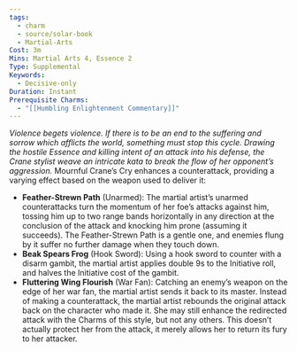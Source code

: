 ```yaml
---
tags:
  - charm
  - source/solar-book
  - Martial-Arts
Cost: 3m
Mins: Martial Arts 4, Essence 2
Type: Supplemental
Keywords:
  - Decisive-only
Duration: Instant
Prerequisite Charms:
  - "[[Humbling Enlightenment Commentary]]"
---
```

*Violence begets violence. If there is to be an end to the suffering and sorrow which afflicts the world, something must stop this cycle. Drawing the hostile Essence and killing intent of an attack into his defense, the Crane stylist weave an intricate kata to break the flow of her opponent’s aggression.* 
Mournful Crane’s Cry enhances a counterattack, providing a varying effect based on the weapon used to deliver it: 
- **Feather-Strewn Path** (Unarmed): The martial artist’s unarmed counterattacks turn the momentum of her foe’s attacks against him, tossing him up to two range bands horizontally in any direction at the conclusion of the attack and knocking him prone (assuming it succeeds). The Feather-Strewn Path is a gentle one, and enemies flung by it suffer no further damage when they touch down. 
- **Beak Spears Frog** (Hook Sword): Using a hook sword to counter with a disarm gambit, the martial artist applies double 9s to the Initiative roll, and halves the Initiative cost of the gambit. 
- **Fluttering Wing Flourish** (War Fan): Catching an enemy’s weapon on the edge of her war fan, the martial artist sends it back to its master. Instead of making a counterattack, the martial artist rebounds the original attack back on the character who made it. She may still enhance the redirected attack with the Charms of this style, but not any others. This doesn’t actually protect her from the attack, it merely allows her to return its fury to her attacker.